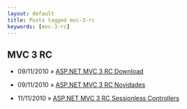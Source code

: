 ```yaml
---
layout: default
title: Posts tagged mvc-3-rc
keywords: [mvc-3-rc]
---
```

<h2 class="category">MVC 3 RC</h2>
<ul class="posts">
<li>
<p>
<span class="date">09/11/2010</span> &raquo; 
<a href="/blog/asp-net-mvc-3-rc-download">ASP.NET MVC 3 RC Download</a>
</p>
</li> 
<li>
<p>
<span class="date">09/11/2010</span> &raquo; 
<a href="/blog/asp-net-mvc-3-rc-novidades">ASP.NET MVC 3 RC Novidades</a>
</p>
</li> 
<li>
<p>
<span class="date">11/11/2010</span> &raquo; 
<a href="/blog/asp-net-mvc-3-rc-sessionless-controllers">ASP.NET MVC 3 RC Sessionless Controllers</a>
</p>
</li> 
</ul>
